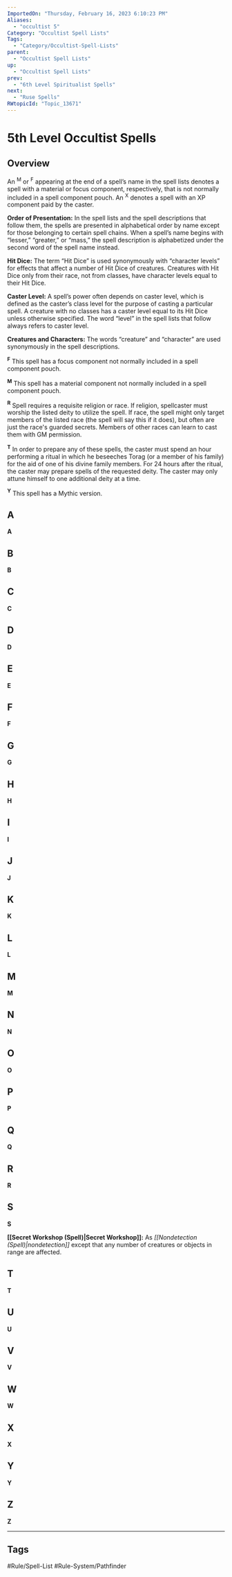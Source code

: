 ```yaml
---
ImportedOn: "Thursday, February 16, 2023 6:10:23 PM"
Aliases:
  - "occultist 5"
Category: "Occultist Spell Lists"
Tags:
  - "Category/Occultist-Spell-Lists"
parent:
  - "Occultist Spell Lists"
up:
  - "Occultist Spell Lists"
prev:
  - "6th Level Spiritualist Spells"
next:
  - "Ruse Spells"
RWtopicId: "Topic_13671"
---
```

# 5th Level Occultist Spells
## Overview
An <sup>M</sup> or <sup>F</sup> appearing at the end of a spell’s name in the spell lists denotes a spell with a material or focus component, respectively, that is not normally included in a spell component pouch. An <sup>X</sup> denotes a spell with an XP component paid by the caster.

**Order of Presentation:** In the spell lists and the spell descriptions that follow them, the spells are presented in alphabetical order by name except for those belonging to certain spell chains. When a spell’s name begins with “lesser,” “greater,” or “mass,” the spell description is alphabetized under the second word of the spell name instead.

**Hit Dice:** The term “Hit Dice” is used synonymously with “character levels” for effects that affect a number of Hit Dice of creatures. Creatures with Hit Dice only from their race, not from classes, have character levels equal to their Hit Dice.

**Caster Level:** A spell’s power often depends on caster level, which is defined as the caster’s class level for the purpose of casting a particular spell. A creature with no classes has a caster level equal to its Hit Dice unless otherwise specified. The word “level” in the spell lists that follow always refers to caster level.

**Creatures and Characters:** The words “creature” and “character” are used synonymously in the spell descriptions.

**<sup>F</sup>** This spell has a focus component not normally included in a spell component pouch.

**<sup>M</sup>** This spell has a material component not normally included in a spell component pouch.

**<sup>R</sup>** Spell requires a requisite religion or race. If religion, spellcaster must worship the listed deity to utilize the spell. If race, the spell might only target members of the listed race (the spell will say this if it does), but often are just the race's guarded secrets. Members of other races can learn to cast them with GM permission.

**<sup>T</sup>** In order to prepare any of these spells, the caster must spend an hour performing a ritual in which he beseeches Torag (or a member of his family) for the aid of one of his divine family members. For 24 hours after the ritual, the caster may prepare spells of the requested deity. The caster may only attune himself to one additional deity at a time.

**<sup>Y</sup>** This spell has a Mythic version.

## A
**A**

## B
**B**

## C
**C**

## D
**D**

## E
**E**

## F
**F**

## G
**G**

## H
**H**

## I
**I**

## J
**J**

## K
**K**

## L
**L**

## M
**M**

## N
**N**

## O
**O**

## P
**P**

## Q
**Q**

## R
**R**

## S
**S**

**[[Secret Workshop (Spell)|Secret Workshop]]:** As *[[Nondetection (Spell)|nondetection]]* except that any number of creatures or objects in range are affected.

## T
**T**

## U
**U**

## V
**V**

## W
**W**

## X
**X**

## Y
**Y**

## Z
**Z**


---
## Tags
#Rule/Spell-List #Rule-System/Pathfinder

